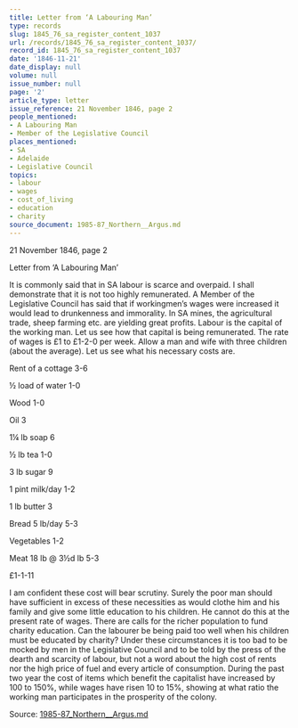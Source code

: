 ```yaml
---
title: Letter from ‘A Labouring Man’
type: records
slug: 1845_76_sa_register_content_1037
url: /records/1845_76_sa_register_content_1037/
record_id: 1845_76_sa_register_content_1037
date: '1846-11-21'
date_display: null
volume: null
issue_number: null
page: '2'
article_type: letter
issue_reference: 21 November 1846, page 2
people_mentioned:
- A Labouring Man
- Member of the Legislative Council
places_mentioned:
- SA
- Adelaide
- Legislative Council
topics:
- labour
- wages
- cost_of_living
- education
- charity
source_document: 1985-87_Northern__Argus.md
---
```


21 November 1846, page 2

Letter from ‘A Labouring Man’

It is commonly said that in SA labour is scarce and overpaid.  I shall demonstrate that it is not too highly remunerated.  A Member of the Legislative Council has said that if workingmen’s wages were increased it would lead to drunkenness and immorality.  In SA mines, the agricultural trade, sheep farming etc. are yielding great profits.  Labour is the capital of the working man.  Let us see how that capital is being remunerated.  The rate of wages is £1 to £1-2-0 per week.  Allow a man and wife with three children (about the average). Let us see what his necessary costs are.

Rent of a cottage	3-6

½ load of water	1-0

Wood	1-0

Oil	3

1¼ lb soap	6

½ lb tea	1-0

3 lb sugar	9

1 pint milk/day	1-2

1 lb butter	3

Bread 5 lb/day	5-3

Vegetables	1-2

Meat 18 lb @ 3½d lb	5-3

£1-1-11

I am confident these cost will bear scrutiny.  Surely the poor man should have sufficient in excess of these necessities as would clothe him and his family and give some little education to his children.  He cannot do this at the present rate of wages.  There are calls for the richer population to fund charity education.  Can the labourer be being paid too well when his children must be educated by charity?  Under these circumstances it is too bad to be mocked by men in the Legislative Council and to be told by the press of the dearth and scarcity of labour, but not a word about the high cost of rents nor the high price of fuel and every article of consumption.  During the past two year the cost of items which benefit the capitalist have increased by 100 to 150%, while wages have risen 10 to 15%, showing at what ratio the working man participates in the prosperity of the colony.

Source: [1985-87_Northern__Argus.md](/downloads/markdown/1985-87_Northern__Argus.md)
